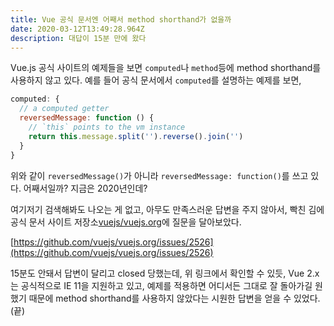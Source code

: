 ```yaml
---
title: Vue 공식 문서엔 어째서 method shorthand가 없을까
date: 2020-03-12T13:49:28.964Z
description: 대답이 15분 만에 왔다
---
```

Vue.js 공식 사이트의 예제들을 보면 `computed`나 `method`등에 method shorthand를 사용하지 않고 있다. 예를 들어 공식 문서에서 `computed`를 설명하는 예제를 보면,

```js
computed: {
  // a computed getter
  reversedMessage: function () {
    // `this` points to the vm instance
    return this.message.split('').reverse().join('')
  }
}
```

위와 같이 `reversedMessage()`가 아니라 `reversedMessage: function()`를 쓰고 있다. 어째서일까? 지금은 2020년인데?

여기저기 검색해봐도 나오는 게 없고, 아무도 만족스러운 답변을 주지 않아서, 빡친 김에 공식 문서 사이트 저장소[vuejs/vuejs.org](https://github.com/vuejs/vuejs.org)에 질문을 달아보았다.

[https://github.com/vuejs/vuejs.org/issues/2526](https://github.com/vuejs/vuejs.org/issues/2526)

15분도 안돼서 답변이 달리고 closed 당했는데, 위 링크에서 확인할 수 있듯, Vue 2.x는 공식적으로 IE 11을 지원하고 있고, 예제를 적용하면 어디서든 그대로 잘 돌아가길 원했기 때문에 method shorthand를 사용하지 않았다는 시원한 답변을 얻을 수 있었다.(끝)
